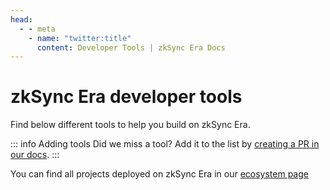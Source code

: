 ```yaml
---
head:
  - - meta
    - name: "twitter:title"
      content: Developer Tools | zkSync Era Docs
---
```


# zkSync Era developer tools

Find below different tools to help you build on zkSync Era.

::: info Adding tools
Did we miss a tool? Add it to the list by [creating a PR in our docs](https://github.com/matter-labs/zksync-web-era-docs/).
:::

<DevtoolsList />

You can find all projects deployed on zkSync Era in our [ecosystem page](https://ecosystem.zksync.io/)
